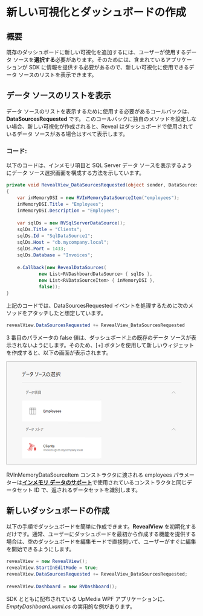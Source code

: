# 新しい可視化とダッシュボードの作成

## 概要

既存のダッシュボードに新しい可視化を追加するには、ユーザーが使用するデータ ソースを**選択する**必要があります。そのためには、含まれているアプリケーションが SDK に情報を提供する必要があるので、新しい可視化に使用できるデータ ソースのリストを表示できます。

## データ ソースのリストを表示

データ ソースのリストを表示するために使用する必要があるコールバックは、__DataSourcesRequested__ です。
このコールバックに独自のメソッドを設定しない場合、新しい可視化が作成されると、Reveal はダッシュボードで使用されているデータ ソースがある場合はすべて表示します。

### コード:

以下のコードは、インメモリ項目と SQL Server データ ソースを表示するようにデータ ソース選択画面を構成する方法を示しています。

``` csharp
private void RevealView_DataSourcesRequested(object sender, DataSourcesRequestedEventArgs e)
{
    var inMemoryDSI = new RVInMemoryDataSourceItem("employees");
    inMemoryDSI.Title = "Employees";
    inMemoryDSI.Description = "Employees";

    var sqlDs = new RVSqlServerDataSource();
    sqlDs.Title = "Clients";
    sqlDs.Id = "SqlDataSource1";
    sqlDs.Host = "db.mycompany.local";
    sqlDs.Port = 1433;
    sqlDs.Database = "Invoices";

    e.Callback(new RevealDataSources(
            new List<RVDashboardDataSource> { sqlDs },
            new List<RVDataSourceItem> { inMemoryDSI },
            false));
}
```

上記のコードでは、DataSourcesRequested イベントを処理するために次のメソッドをアタッチしたと想定しています。

``` csharp
revealView.DataSourcesRequested += RevealView_DataSourcesRequested
```

3 番目のパラメータの false 値は、ダッシュボード上の既存のデータ ソースが表示されないようにします。そのため、[+] ボタンを使用して新しいウィジェットを作成すると、以下の画面が表示されます。

<img src="images/displayingDataSources_web.png" alt="displayingDataSources\_web" class="responsive-img"/>

RVInMemoryDataSourceItem コンストラクタに渡される employees パラメーターは[**インメモリ データのサポート**](in-memory-data.html)で使用されているコンストラクタと同じデータセット ID で、返されるデータセットを識別します。

## 新しいダッシュボードの作成

以下の手順でダッシュボードを簡単に作成できます。__RevealView__ を初期化するだけです。通常、ユーザーにダッシュボードを最初から作成する機能を提供する場合は、空のダッシュボードを編集モードで直接開いて、ユーザーがすぐに編集を開始できるようにします。

``` csharp
revealView = new RevealView();
revealView.StartInEditMode = true;
revealView.DataSourcesRequested += RevealView_DataSourcesRequested;

revealView.Dashboard = new RVDashboard();
```

SDK とともに配布されている UpMedia WPF アプリケーションに、*EmptyDashboard.xaml.cs* の実用的な例があります。
